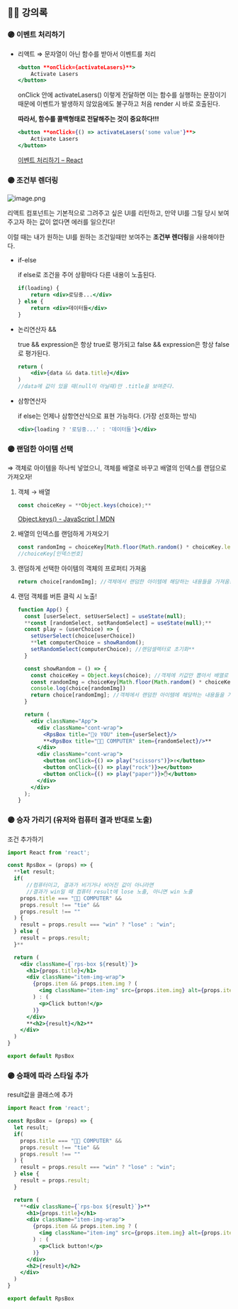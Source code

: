 ## 🧙‍♀️ 강의록

### 🟣 이벤트 처리하기

- 리액트 ⇒ 문자열이 아닌 함수를 받아서 이벤트를 처리
    
    ```jsx
    <button **onClick={activateLasers}**>
    	Activate Lasers
    </button>
    ```
    
    onClick 안에 activateLasers() 이렇게 전달하면 이는 함수를 실행하는 문장이기 때문에 이벤트가 발생하지 않았음에도 불구하고 처음 render 시 바로 호출된다.
    
    **따라서, 함수를 콜백형태로 전달해주는 것이 중요하다!!!**
    
    ```jsx
    <button **onClick={() => activateLasers('some value'}**>
    	Activate Lasers
    </button>
    ```
    
    [이벤트 처리하기 – React](https://ko.legacy.reactjs.org/docs/handling-events.html)
    

### 🟣 조건부 렌더링

![image.png](https://prod-files-secure.s3.us-west-2.amazonaws.com/681aabec-185e-44d0-b64b-3d352bfbfae8/59ab2014-5f68-4854-b248-1b6294847394/image.png)

리액트 컴포넌트는 기본적으로 그려주고 싶은 UI를 리턴하고, 만약 UI를 그릴 당시 보여주고자 하는 값이 없다면 에러를 일으킨다!

이럴 때는 내가 원하는 UI를 원하는 조건일때만 보여주는 **조건부 렌더링**을 사용해야한다.

- if-else
    
    if else로 조건을 주어 상황마다 다른 내용이 노출된다.
    
    ```jsx
    if(loading) {
    	return <div>로딩중...</div>
    } else {
    	return <div>데이터들</div>
    }
    ```
    
- 논리연산자 &&
    
    true && expression은 항상 true로 평가되고 false && expression은 항상 false로 평가된다.
    
    ```jsx
    return (
    	<div>{data && data.title}</div>
    )
    //data에 값이 있을 때(null이 아닐때)만 .title을 보여준다.
    ```
    
- 삼항연산자
    
    if else는 언제나 삼항연산식으로 표현 가능하다. (가장 선호하는 방식)
    
    ```jsx
    <div>{loading ? '로딩중...' : '데이터들'}</div>
    ```
    

### 🟣 랜덤한 아이템 선택

⇒ 객체로 아이템을 하나씩 넣었으니, 객체를 배열로 바꾸고 배열의 인덱스를 랜덤으로 가져오자!

1. 객체 → 배열
    
    ```jsx
    const choiceKey = **Object.keys(choice);**
    ```
    
    [Object.keys() - JavaScript | MDN](https://developer.mozilla.org/en-US/docs/Web/JavaScript/Reference/Global_Objects/Object/keys)
    
2. 배열의 인덱스를 랜덤하게 가져오기
    
    ```jsx
    const randomImg = choiceKey[Math.floor(Math.random() * choiceKey.length)];
    //choiceKey[인덱스번호]
    ```
    
3. 랜덤하게 선택한 아이템의 객체의 프로퍼티 가져옴
    
    ```jsx
    return choice[randomImg]; //객체에서 랜덤한 아이템에 해당하는 내용들을 가져옴!
    ```
    
4. 랜덤 객체를 버튼 클릭 시 노출!
    
    ```jsx
    function App() {
      const [userSelect, setUserSelect] = useState(null);
      **const [randomSelect, setRandomSelect] = useState(null);**
      const play = (userChoice) => {
        setUserSelect(choice[userChoice])
        **let computerChoice = showRandom();
        setRandomSelect(computerChoice); //랜덤셀렉터로 초기화**
      }
    
      const showRandom = () => {
        const choiceKey = Object.keys(choice); //객체에 키값만 뽑아서 배열로 만들어주는 함수!
        const randomImg = choiceKey[Math.floor(Math.random() * choiceKey.length)]; //choiceKey[인덱스번호]
        console.log(choice[randomImg])
        return choice[randomImg]; //객체에서 랜덤한 아이템에 해당하는 내용들을 가져옴!
      }
    
      return (
        <div className="App">
          <div className="cont-wrap">
            <RpsBox title="🙋‍♀️ YOU" item={userSelect}/>
            **<RpsBox title="👩‍💻 COMPUTER" item={randomSelect}/>**
          </div>
          <div className="cont-wrap">
            <button onClick={() => play("scissors")}>✌️</button>
            <button onClick={() => play("rock")}>✊</button>
            <button onClick={() => play("paper")}>✋</button>
          </div>
        </div>
      );
    }
    ```
    

### 🟣 승자 가리기 (유저와 컴퓨터 결과 반대로 노출)

조건 추가하기

```jsx
import React from 'react';

const RpsBox = (props) => {
  **let result;
  if(
	  //컴퓨터이고, 결과가 비기거나 비어진 값이 아니라면
	  //결과가 win일 때 컴퓨터 result에 lose 노출, 아니면 win 노출
    props.title === "👩‍💻 COMPUTER" &&
    props.result !== "tie" &&
    props.result !== ""
  ) { 
    result = props.result === "win" ? "lose" : "win";
  } else {
    result = props.result;
  }**

  return (
    <div className={`rps-box ${result}`}>
      <h1>{props.title}</h1>
      <div className="item-img-wrap">
        {props.item && props.item.img ? (
          <img className="item-img" src={props.item.img} alt={props.item.name} />
        ) : (
          <p>Click button!</p>
        )}
      </div>
      **<h2>{result}</h2>**
    </div>
  )
}

export default RpsBox
```

### 🟣 승패에 따라 스타일 추가

result값을 클래스에 추가

```jsx
import React from 'react';

const RpsBox = (props) => {
  let result;
  if(
    props.title === "👩‍💻 COMPUTER" &&
    props.result !== "tie" &&
    props.result !== ""
  ) { 
    result = props.result === "win" ? "lose" : "win";
  } else {
    result = props.result;
  }

  return (
    **<div className={`rps-box ${result}`}>**
      <h1>{props.title}</h1>
      <div className="item-img-wrap">
        {props.item && props.item.img ? (
          <img className="item-img" src={props.item.img} alt={props.item.name} />
        ) : (
          <p>Click button!</p>
        )}
      </div>
      <h2>{result}</h2>
    </div>
  )
}

export default RpsBox
```